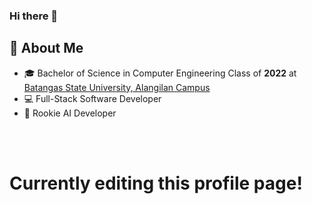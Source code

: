 ### Hi there 👋

## :book: About Me

- 🎓 Bachelor of Science in Computer Engineering Class of **2022** at [Batangas State University, Alangilan Campus](batstate-u.edu.ph)
- 💻 Full-Stack Software Developer
- 🧠 Rookie AI Developer

<br>
<br>

# Currently editing this profile page!